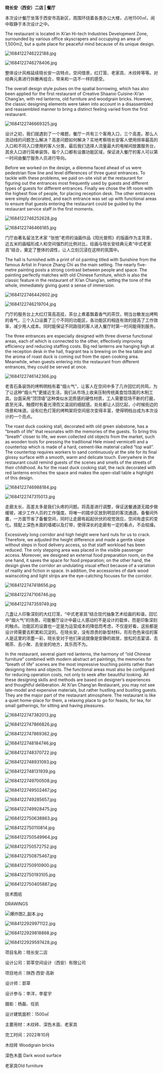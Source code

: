 **晓长安（西安）二店 | 餐厅**

本次设计餐厅坐落于西安市高新区，周围环绕着各类办公大楼，占地1500㎡，闹中取静于本次设计之中。

The restaurant is located in Xi’an Hi-tech Industries Development Zone, surrounded by various office skyscrapers and occupying an area of 1,500m2, but a quite place for peaceful mind because of its unique design.

![1684122746222188.jpg](https://x.masterspace.cn/ueditor/php/upload/image/20230515/1684122746222188.jpg)

![1684122746278406.jpg](https://x.masterspace.cn/ueditor/php/upload/image/20230515/1684122746278406.jpg) 



整体设计风格延续晓长安一店特点，空间借景，红灯笼、老家具、木纹砖等等。对经典元素进行拆散再组合，带来和一店不一样的感受。

The overall design style pulses on the spatial borrowing, which has also been applied for the first restaurant of Creative Shaanxi Cuisine-Xi’an Chang’an, with red lanterns, old furniture and woodgrain bricks. However, the classic designing elements were taken into account in a disassembled and reassembled manner to bring a distinct feeling varied from the first restaurant.

![1684122746669325.jpg](https://x.masterspace.cn/ueditor/php/upload/image/20230515/1684122746669325.jpg) 



设计之初，我们就遇到了一个难题，餐厅一共有三个客用入口，三个高差。那么人流动线的问题怎么解决？高差问题如何解决？实地考察晓长安客人使用频率最高的入口和不同入口使用的客人分类，最后我们选择人流量最大的电梯间放置服务台，其余入口进行简单装饰，每个入口都有设置功能区域，保证进入餐厅的客人可以第一时间由餐厅服务人员进行导向。

Before we worked on the design, a dilemma faced ahead of us were pedestrian flow line and level differences of three guest entrances. To tackle with these problems, we paid on-site visit at the restaurant for figuring out the entrances most frequently used by guests and different types of guests for different entrances. Finally we chose the lift room with the highest flow of people, for placing reception desk. The other entrances were simply decorated, and each entrance was set up with functional areas to ensure that guests entering the restaurant could be guided by the restaurant service staff in the first moments.

![1684122746252628.jpg](https://x.masterspace.cn/ueditor/php/upload/image/20230515/1684122746252628.jpg)

![1684122746466185.jpg](https://x.masterspace.cn/ueditor/php/upload/image/20230515/1684122746466185.jpg) 



门厅由著名留法艺术家 “张弛”老师的油画作品《阳光普照》的版画作为主背景，近五米的画幅形成人和空间强烈的比例对比，绘画与晓长安经典元素“中式老家具”结合，奠定了整体的调性，让人立刻沉浸在这样的氛围中。

The hall is furnished with a print of oil painting titled with Sunshine from the famous Artist in France Zhang Chi as the main setting. The nearly five-metre painting posts a strong contrast between people and space. The painting perfectly matches with old Chinese furniture, which is also the classic feature in the restaurant of Xi’an Chang’an, setting the tone of the whole, immediately giving guest a sense of immersion.

![1684122746442602.jpg](https://x.masterspace.cn/ueditor/php/upload/image/20230515/1684122746442602.jpg)

![1684122746219704.jpg](https://x.masterspace.cn/ueditor/php/upload/image/20230515/1684122746219704.jpg) 



门厅的服务台上大红灯笼高高挂，茶台上煮着飘着香气的茶饮，明当台散发出烤鸭的香气，三个入口设置了三个不同的功能区，各功能区的相连有效的提高了工作效率，减少用人成本。同时能保证不同路径的客人进入餐厅时第一时间能得到服务。

The three entrances are especially designed with three diverse functional areas, each of which is connected to the other, effectively improving efficiency and reducing staffing costs. Big red lanterns are hanging high at the reception desk in the hall, fragrant tea is brewing on the tea table and the aroma of roast duck is coming out from the open cooking area. Meanwhile, when guests entering into the restaurant from different entrances, they could be served at once.

![1684122746142366.jpg](https://x.masterspace.cn/ueditor/php/upload/image/20230515/1684122746142366.jpg) 



老青石条装饰的烤鸭明档有着“烟火气”，让客人在空间中多了几许回忆的共鸣，为了让这种“烟火气”更接近生活，我们从市场上收来压制传统美食饸饹面的木制工具。台面采用“顶顶墙”这种类似水泥质感的硬性材质，工人需要现场不断的打磨，直至光泽。触摸时有着光滑而又温润的细腻感。处处都让人回忆起，小时候街边的场景和味道。设有红色灯笼的烤鸭架将空间层次变得丰富，使得明档台成为本次设计的一个亮点。

The roast duck cooking stall, decorated with old green slabstone, has a “breath of life” that resonates with the memories of the guests. To bring this “breath” closer to life, we even collected old objects from the market, such as wooden tools for pressing the traditional Hele mixed vermicelli and a countertop which is made of a hard, cement-like material called “top wall”. The countertop requires workers to sand continuously at the site for its final glossy surface with a smooth, warm and delicate touch. Everywhere in the restaurant could remind guests of the scenes and smells of the streets of their childhood. As for the roast duck cooking stall, the rack decorated with red lanterns enriches the space and makes the open-stall table a highlight of this design.

![1684122746988184.jpg](https://x.masterspace.cn/ueditor/php/upload/image/20230515/1684122746988184.jpg)

![1684122747315013.jpg](https://x.masterspace.cn/ueditor/php/upload/image/20230515/1684122747315013.jpg) 



走廊太长、高差太多是我们头疼的问题。将高差进行调整，保证送餐通道无踏步做缓坡，减少工作人员的工作强度。将唯一的踏步区放到明显的客流通道。备餐间外置，一方面节省了备餐空间，同时让走廊有起起伏伏的视觉效应，空间有虚实的变化。搭配上深色木面的墙裙以及灯带，使得深长的走廊有一定的看点，不会枯燥。

Excessively long corridor and high height were hard nuts for us to crack. Therefore, we adjusted the height difference and made a gentle slope without steps in food delivery access, so that staff workload has been reduced. The only stepping area was placed in the visible passenger access. Moreover, we designed an external food preparation room, on the one hand, it saves the space for food preparation; on the other hand, the design gives the corridor an undulating visual effect because of a variation of reality and fiction in space. In addition, the accessories of dark wood wainscoting and light strips are the eye-catching focuses for the corridor.

![1684122747418656.jpg](https://x.masterspace.cn/ueditor/php/upload/image/20230515/1684122747418656.jpg)

![1684122747106746.jpg](https://x.masterspace.cn/ueditor/php/upload/image/20230515/1684122747106746.jpg)

![1684122747359749.jpg](https://x.masterspace.cn/ueditor/php/upload/image/20230515/1684122747359749.jpg) 



几盏让人印象深刻的大红灯笼，“中式老家具”结合现代抽象艺术绘画的和谐，回忆中“烟火气”的场景。可能餐厅设计中最让人感动的不是设计的载体，而是印象深刻的触点。功能区的设置也一定是为运营成本的降低而考虑，不仅是好看，这些都是设计师需要去积累和沉淀的。在晓长安，没有昂贵的新型材料，形形色色来往的客人是这里的浓墨一彩，晓长安对于他们来说就像是安静的故居，放松的去宴请、去喝茶、去小聚、去坐坐的地方，其乐而不为。

In the restaurant, several giant red lanterns, the harmony of “old Chinese furniture” combined with modern abstract art paintings, the memories for “breath of life” scenes are the most impressive touching points rather than designing items and objects. The functional areas must also be configured for reducing operation costs, not only to seek after beautiful looking. All these designing skills and methods are based on designer’s experiences and thoughtful deliberation. At Xi’an Chang’an Restaurant, you may not see late-model and expensive materials, but rather hustling and bustling guests. They are the major part of the restaurant atmosphere. The restaurant is like a quiet home-place for them, a relaxing place to go for feasts, for tea, for small gatherings, for sitting and having pleasures.

![1684122747382013.jpg](https://x.masterspace.cn/ueditor/php/upload/image/20230515/1684122747382013.jpg)

![1684122747866826.jpg](https://x.masterspace.cn/ueditor/php/upload/image/20230515/1684122747866826.jpg)

![1684122747869362.jpg](https://x.masterspace.cn/ueditor/php/upload/image/20230515/1684122747869362.jpg)

![1684122748184746.jpg](https://x.masterspace.cn/ueditor/php/upload/image/20230515/1684122748184746.jpg)

![1684122748370722.jpg](https://x.masterspace.cn/ueditor/php/upload/image/20230515/1684122748370722.jpg)

![1684122748931093.jpg](https://x.masterspace.cn/ueditor/php/upload/image/20230515/1684122748931093.jpg)

![1684122748131939.jpg](https://x.masterspace.cn/ueditor/php/upload/image/20230515/1684122748131939.jpg)

![1684122749700508.jpg](https://x.masterspace.cn/ueditor/php/upload/image/20230515/1684122749700508.jpg)

![1684122749502467.jpg](https://x.masterspace.cn/ueditor/php/upload/image/20230515/1684122749502467.jpg)

![1684122749285657.jpg](https://x.masterspace.cn/ueditor/php/upload/image/20230515/1684122749285657.jpg)

![1684122749928475.jpg](https://x.masterspace.cn/ueditor/php/upload/image/20230515/1684122749928475.jpg)

![1684122750638863.jpg](https://x.masterspace.cn/ueditor/php/upload/image/20230515/1684122750638863.jpg)

![1684122750110814.jpg](https://x.masterspace.cn/ueditor/php/upload/image/20230515/1684122750110814.jpg)

![1684122750549964.jpg](https://x.masterspace.cn/ueditor/php/upload/image/20230515/1684122750549964.jpg)

![1684122750572752.jpg](https://x.masterspace.cn/ueditor/php/upload/image/20230515/1684122750572752.jpg)

![1684122750875467.jpg](https://x.masterspace.cn/ueditor/php/upload/image/20230515/1684122750875467.jpg)

![1684122750910900.jpg](https://x.masterspace.cn/ueditor/php/upload/image/20230515/1684122750910900.jpg)

![1684122750193105.jpg](https://x.masterspace.cn/ueditor/php/upload/image/20230515/1684122750193105.jpg)

![1684122750405887.jpg](https://x.masterspace.cn/ueditor/php/upload/image/20230515/1684122750405887.jpg) 



技术图纸

DRAWINGS

![爆炸图2_副本.jpg](https://x.masterspace.cn/ueditor/php/upload/image/20230515/1684122910239206.jpg)





![1684122929971122.jpg](https://x.masterspace.cn/ueditor/php/upload/image/20230515/1684122929971122.jpg)

![1684122929818868.jpg](https://x.masterspace.cn/ueditor/php/upload/image/20230515/1684122929818868.jpg)

![1684122929597428.jpg](https://x.masterspace.cn/ueditor/php/upload/image/20230515/1684122929597428.jpg) 



项目名称：晓长安二店

设计公司：郭莘空间设计（西安）有限公司

项目地点：陕西·西安·高新

设计师：郭莘

设计参与：李洋，李星宇

摄影：杨磊、任凯

设计建筑面积：1500㎡

主要用材：木纹砖、深色木面、老家具

完工时间：2022年10月

木纹砖 Woodgrain bricks

深色木面 Dark wood surface

老家具Old furniture 